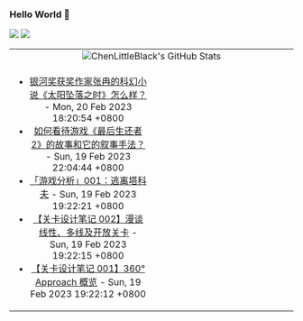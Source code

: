 ### Hello World 👋

[![](https://img.shields.io/badge/@ChenLittleBlack-1a6c81?style=flat&logo=java&logoColor=1a6c81&label=Java&colorA=ffffff)](https://www.java.com/)
[![](https://img.shields.io/badge/@ChenLittleBlack-41b883?style=flat&logo=vuedotjs&logoColor=41b883&label=Vue&colorA=ffffff)](https://cn.vuejs.org/)

<table>
<tr>
<td colspan="2" style="text-align: center;">
<img alt="ChenLittleBlack's GitHub Stats" src="https://github-readme-stats.vercel.app/api?username=ChenLittleBlack&show_icons=true&icon_color=CE1D2D&text_color=718096&bg_color=ffffff&hide_title=true" />
</td>
</tr>
<tr>
<td align="center" valign="middle">

<!-- START_SECTION:blog -->
* <a href='http://www.zhihu.com/question/35366076/answer/2901609154?utm_campaign=rss&utm_medium=rss&utm_source=rss&utm_content=title' target='_blank'>银河奖获奖作家张冉的科幻小说《太阳坠落之时》怎么样？</a> - Mon, 20 Feb 2023 18:20:54 +0800
* <a href='http://www.zhihu.com/question/401568893/answer/2897688065?utm_campaign=rss&utm_medium=rss&utm_source=rss&utm_content=title' target='_blank'>如何看待游戏《最后生还者2》的故事和它的叙事手法？</a> - Sun, 19 Feb 2023 22:04:44 +0800
* <a href='http://zhuanlan.zhihu.com/p/358015881?utm_campaign=rss&utm_medium=rss&utm_source=rss&utm_content=title' target='_blank'>「游戏分析」001：逃离塔科夫</a> - Sun, 19 Feb 2023 19:22:21 +0800
* <a href='http://zhuanlan.zhihu.com/p/451637356?utm_campaign=rss&utm_medium=rss&utm_source=rss&utm_content=title' target='_blank'>【关卡设计笔记 002】漫谈线性、多线及开放关卡</a> - Sun, 19 Feb 2023 19:22:15 +0800
* <a href='http://zhuanlan.zhihu.com/p/447567993?utm_campaign=rss&utm_medium=rss&utm_source=rss&utm_content=title' target='_blank'>【关卡设计笔记 001】360° Approach 概览</a> - Sun, 19 Feb 2023 19:22:12 +0800
<!-- END_SECTION:blog -->

</td>
<td valign="middle" width="50%">

<!-- START_SECTION:douban -->

<!-- END_SECTION:douban -->

</td>
</tr>
</table>
